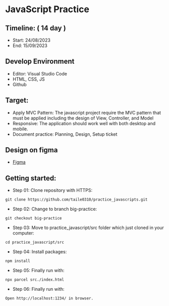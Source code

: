 # JavaScript Practice

## Timeline: ( 14 day )

- Start: 24/08/2023
- End: 15/09/2023

## Develop Environment

- Editor: Visual Studio Code
- HTML, CSS, JS
- Github

## Target:

- Apply MVC Pattern: The javascript project require the MVC pattern that must be applied including the design of View, Controller, and Model
- Responsive: The application should work well with both desktop and mobile.
- Document practice: Planning, Design, Setup ticket

## Design on figma

- [Figma](<https://www.figma.com/file/f4UERtJo8ZKzQTsSQ6BX3Z/Restaurant-Website-(Shop)-(Community)?node-id=0%3A1&mode=dev>)

## Getting started:

- Step 01: Clone repository with HTTPS:

```
git clone https://github.com/taile0310/practice_javascripts.git
```

- Step 02: Change to branch big-practice:

```
git checkout big-practice
```

- Step 03: Move to practice_javascript/src folder which just cloned in your computer:

```
cd practice_javascript/src
```

- Step 04: Install packages:

```
npm install
```

- Step 05: Finally run with:

```
npx parcel src./index.html
```

- Step 06: Finally run with:

```
Open http://localhost:1234/ in browser.
```
